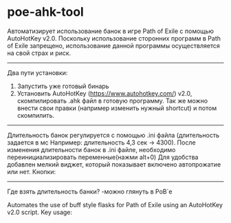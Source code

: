 # poe-ahk-tool
Автоматизирует использование банок в игре Path of Exile с помощью AutoHotKey v2.0.
Поскольку использование сторонних программ в Path of Exile запрещено, 
использование данной программы осуществляется на свой страх и риск.
______________________________________________________
Два пути установки:
1) Запустить уже готовый бинарь
2) Установить AutoHotKey (https://www.autohotkey.com/) v2.0, скомпилировать .ahk файл в готовую программу.
Так же можно внести свои правки (например изменить нужный shortcut) и потом скомпилить.
______________________________________________________
Длительность банок регулируется с помощью .ini файла (длительность задается в мс Например: длительность 4,3 сек -> 4300).
После изменения длительности банок в .ini файле, необходимо переинициализировать переменные(нажми alt+0)
Для удобства добавлен мелкий виджет, который показывает включено автопрожатие или нет.
Кнопки:

______________________________________________________
Где взять длительность банки?
-можно глянуть в PoB\`е



Automates the use of buff style flasks for Path of Exile using an AutoHotKey v2.0 script.
Key usage:
